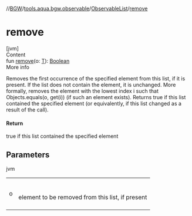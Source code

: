 //[BGW](../../../index.md)/[tools.aqua.bgw.observable](../index.md)/[ObservableList](index.md)/[remove](remove.md)



# remove  
[jvm]  
Content  
fun [remove](remove.md)(o: [T](index.md)): [Boolean](https://kotlinlang.org/api/latest/jvm/stdlib/kotlin/-boolean/index.html)  
More info  


Removes the first occurrence of the specified element from this list, if it is present.  If the list does not contain the element, it is unchanged.  More formally, removes the element with the lowest index i such that Objects.equals(o, get(i)) (if such an element exists).  Returns true if this list contained the specified element (or equivalently, if this list changed as a result of the call).



#### Return  


true if this list contained the specified element



## Parameters  
  
jvm  
  
| | |
|---|---|
| <a name="tools.aqua.bgw.observable/ObservableList/remove/#TypeParam(bounds=[kotlin.Any?])/PointingToDeclaration/"></a>o| <a name="tools.aqua.bgw.observable/ObservableList/remove/#TypeParam(bounds=[kotlin.Any?])/PointingToDeclaration/"></a><br><br>element to be removed from this list, if present<br><br>|
  
  



